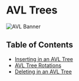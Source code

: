# AVL Trees
![AVL Banner](https://i.imgur.com/o0KHEku.gif)

## Table of Contents
* [Inserting in an AVL Tree](avl-tree/inserting-in-an-avl-tree.md)
* [AVL Tree Rotations](avl-tree/avl-tree-rotations.md)
* [Deleting in an AVL Tree](avl-tree/deleting-in-an-avl-tree.md)
